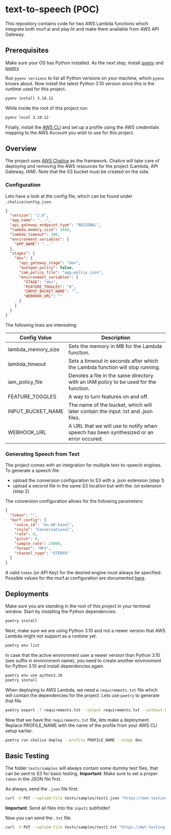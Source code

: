 # text-to-speech (POC)

This repository contains code for two AWS Lambda functions which integrate both
murf.ai and play.ht and make them available from AWS API Gateway.

## Prerequisites

Make sure your OS has Python installed. As the next step, install [pyenv](https://github.com/pyenv/pyenv#installation) and
[poetry](https://python-poetry.org/docs/#installation)

Run `pyenv versions` to list all Python versions on your machine, which `pyenv` knows about. Now install the latest
Python 3.10 version since this is the runtime used for this project.

```bash
pyenv install 3.10.12
```

While inside the root of this project run:

```bash
pyenv local 3.10.12
```

Finally, install the [AWS CLI](https://docs.aws.amazon.com/cli/latest/userguide/getting-started-install.html) and set up a profile
using the AWS credentials mapping to the AWS Account you wish to use for this project.

## Overview

The project uses [AWS Chalice](https://aws.github.io/chalice/) as the framework. Chalice will take care of deploying and removing the
AWS resources for the project (Lambda, API Gateway, IAM). Note that the S3 bucket must be created on the side.


### Configuration

Lets have a look at the config file, which can be found under `.chalice/config.json`.

```json
{
  "version": "2.0",
  "app_name": "...",
  "api_gateway_endpoint_type": "REGIONAL",
  "lambda_memory_size": 2048,
  "lambda_timeout": 300,
  "environment_variables": {
    "APP_NAME": "..."
  },
  "stages": {
    "dev": {
      "api_gateway_stage": "dev",
      "autogen_policy": false,
      "iam_policy_file": "app-policy.json",
      "environment_variables": {
        "STAGE": "dev",
        "FEATURE_TOGGLES": "0",
        "INPUT_BUCKET_NAME": "",
        "WEBHOOK_URL": ""
      }
    }
  }
}
```

The following lines are interesting:

| Config Value       | Description                                                                            |
|--------------------|----------------------------------------------------------------------------------------|
| lambda_memory_size | Sets the memory in MB for the Lambda function.                                         |
| lambda_timeout     | Sets a timeout in seconds after which the Lambda function will stop running.           |
| iam_policy_file    | Denotes a file in the same directory with an IAM policy to be used for the function.   |
| FEATURE_TOGGLES    | A way to turn features on and off.                                                     |
| INPUT_BUCKET_NAME  | The name of the bucket, which will later contain the input .txt and .json files.       |
| WEBHOOK_URL        | A URL that we will use to notify when speech has been synthesized or an error occured. |

### Generating Speech from Text

The project comes with an integration for multiple text-to-speech engines. To generate a speech file:
- upload the conversion configuration to S3 with a .json extension (step 1)
- upload a second file in the same S3 location but with the .txt extension (step 2)

The conversion configuration allows for the following parameters:

```json
{
  "token": "",
  "murf_config": {
    "voice_id": "en-UK-hazel",
    "style": "Conversational",
    "rate": 0,
    "pitch": 0,
    "sample_rate": 24000,
    "format": "MP3",
    "channel_type": "STEREO"
  }
}
```

A valid `token` (or API Key) for the desired engine must always be specified. 
Possible values for the murf.ai configuration are documented [here](https://murf.ai/api/docs/api-reference/generate-with-key).


## Deployments

Make sure you are standing in the root of this project in your terminal window. Start by installing the Python dependencies:

```bash
poetry install
```

Next, make sure we are using Python 3.10 and not a newer version that AWS Lambda might not support as a runtime yet.

```bash
poetry env list 
```

In case that the active environment user a newer version than Python 3.10 (see suffix in environment name), you need to create another
environment for Python 3.10 and install dependencies again.

```bash
poetry env use python3.10
poetry install
```

When deploying to AWS Lambda, we need a `requirements.txt` file which will contain the dependencies for the project. Lets use `poetry`
to generate that file.

```bash
poetry export -f requirements.txt --output requirements.txt --without-hashes
```

Now that we have the `requirements.txt` file, lets make a deployment. Replace PROFILE_NAME with the name of the profile from your AWS CLI setup earlier.

```bash
poetry run chalice deploy --profile PROFILE_NAME --stage dev
```

## Basic Testing

The folder `tests/samples` will always contain some dummy test files, that can be sent to S3 for basic testing.
**Important**: Make sure to set a proper `token` in the JSON file first.

As always, send the `.json` file first:

```bash
curl -X PUT --upload-file tests/samples/test1.json "https://mwt-testing-reik.s3.amazonaws.com/inputz/test1.json"
```

**Important**: Send all files into the `inputz` subfolder!

Now you can send the `.txt` file.

```bash
curl -X PUT --upload-file tests/samples/test1.txt "https://mwt-testing-reik.s3.amazonaws.com/inputz/test1.txt"
```
